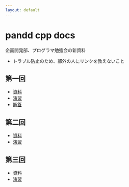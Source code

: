 ```yaml
---
layout: default
---
```


# pandd cpp docs

企画開発部、プログラマ勉強会の新資料
- トラブル防止のため、部外の人にリンクを教えないこと

## 第一回
- [資料](1/main.md)
- [演習](1/ex.md)
- [解答](1/ans.md)

## 第二回
- [資料](2/main.md)
- [演習](2/ex.md)

## 第三回
- [資料](3/main.md)
- [演習](3/ex.md)
